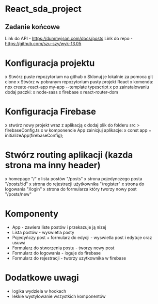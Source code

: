 # React_sda_project

## Zadanie końcowe 
Link do API - https://dummyjson.com/docs/posts
Link do repo - https://github.com/szu-szy/wyk-13.05

# Konfiguracja projektu
x Stwórz puste repozytorium na github
x Sklonuj je lokalnie za pomoca git clone
x Stwórz w pobranym repozytorium pusty projekt React
x komenda: npx create-react-app my-app --template typescript
x po zainstalowaniu dodaj paczki:
x node-sass
x firebase
x react-router-dom

# Konfiguracja Firebase
x stwórz nowy projekt wraz z aplikacją
x dodaj plik do folderu src > firebaseConfig.ts
x w komponencie App zainicjuj aplikacje:
x const app = initializeApp(firebaseConfig);

# Stwórz routing aplikacji (kazda strona ma inny header)
x homepage "/" 
x lista postów "/posts"
x strona pojedynczego posta "/posts/:id"
x strona do rejestracji użytkownika "/register"
x strona do logowania "/login"
x strona do formularza który tworzy nowy post "/posts/new"

# Komponenty
- App - zawiera liste postów i przekazuje ją nizej
- Lista postów - wyswietla posty
- Pojedyńczy post + formularz do edycji - wyswietla post i edytuje oraz usuwa
- Formularz do stworzenia postu - tworzy nowy post
- Formularz do logowania - loguje do firebase
- Formularz do rejestracji - tworzy uzytkownika w firebase

# Dodatkowe uwagi
- logika wydziela w hookach
- lekkie wystylowanie wszystkich komponentów